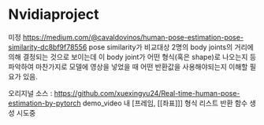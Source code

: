 # Nvidiaproject
미정
https://medium.com/@cavaldovinos/human-pose-estimation-pose-similarity-dc8bf9f78556
 pose similarity가 비교대상 2명의 body joints의 거리에 의해 결정되는 것으로 보이는데 이 body joint가 어떤 형식(혹은 shape)로 나오는지 등 파악하여 마찬가지로 모델에 영상을 넣었을 때 어떤 반환값을 사용해야되는지 이해할 필요가 있음.


오리지널 소스 : 
https://github.com/xuexingyu24/Real-time-human-pose-estimation-by-pytorch
demo_video 내 [프레임, [[좌표]]] 형식 리스트 반환 함수 생성 시도중
